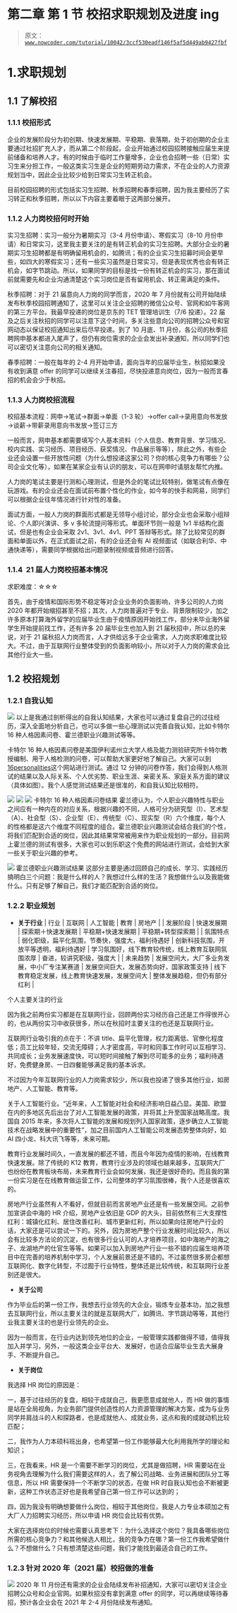 # 第二章 第 1 节 校招求职规划及进度 ing

> 原文：[`www.nowcoder.com/tutorial/10042/3ccf530eadf146f5af5d449ab9427fbf`](https://www.nowcoder.com/tutorial/10042/3ccf530eadf146f5af5d449ab9427fbf)

# 1.求职规划

## 1.1 了解校招

### 1.1.1 校招形式

企业的发展阶段分为初创期、快速发展期、平稳期、衰落期，处于初创期的企业主要通过社招扩充人才，而从第二个阶段起，企业开始通过校园招聘接触应届生来提前储备和培养人才。有的时候由于临时工作量增多，企业也会招聘一些（日常）实习生来分担工作，一般这类实习生是企业的短期劳动力需求，不在企业的人力资源规划当中，因此企业比较少给到日常实习生转正机会。

目前校园招聘的形式包括实习生招聘、秋季招聘和春季招聘，因为我主要经历了实习转正和秋季招聘，所以以下内容主要着眼于这两部分展开。

### 1.1.2 人力岗校招何时开始

实习生招聘：实习一般分为暑期实习（3-4 月份申请）、寒假实习（8-10 月份申请）和日常实习，这里我主要关注的是有转正机会的实习生招聘。大部分企业的暑期实习生招聘都是有明确留用机会的，如腾讯；有的企业实习生招募时间会更早些，如四大的寒假实习；还有一些实习虽然是日常实习，但是表现优秀也会有转正机会，如字节跳动。所以，如果同学的目标是找一份有转正机会的实习，那在面试前就需要先和企业沟通清楚这个实习岗位是否有留用机会、转正需满足的条件。

秋季招聘：对于 21 届意向人力岗的同学而言，2020 年 7 月份就有公司开始陆续发布秋季校园招聘通知了，这里可以关注企业招聘的微信公众号、官网和如牛客网的第三方平台。我最早投递的岗位是京东的 TET 管理培训生（7/6 投递）。22 届及之后关注秋招的同学可以注意下这个时间，多关注些意向公司的招聘公众号和官网动态以保证校招通知出来后尽早投递。到了 10 月底、11 月份，各公司的秋季招聘网申基本都进入尾声了，但仍有岗位需求的企业会发出补录通知，所以同学们也可以密切关注意向公司的相关通知。

春季招聘：一般在每年的 2-4 月开始申请，面向当年的应届毕业生，秋招如果没有收到满意 offer 的同学可以继续关注春招，尽快投递意向岗位，因为一般而言春招的机会会少于秋招。

### 1.1.3 人力岗校招流程

校招基本流程：网申→笔试→群面→单面（1-3 轮）→offer call→录用意向书发放→谈薪→带薪录用意向书发放→签订三方

一般而言，网申基本都需要填写个人基本资料（个人信息、教育背景、学习情况、校内实践、实习经历、项目经历、获奖情况、作品展示等等），除此之外，有些企业还会设置一些开放性问题（为什么想投递这家公司？你的核心竞争力有哪些？公司企业文化等），如果在某家企业有认识的朋友，可以在网申时请朋友帮忙内推。

人力岗的笔试主要是行测和心理测试，但是外企的笔试比较特别，做笔试有点像在玩游戏。有的企业还会在面试前布置个性化的作业，如今年的快手和网易，同学们可以根据企业往年情况进行针对性的准备。

面试方面，一般人力岗的群面形式都是无领导小组讨论，部分企业也会采取小组辩论、个人即兴演讲、多 v 多轮流提问等形式。单面环节则一般是 1v1 半结构化面试，但是也有企业会采取 2v1、3v1、4v1、PPT 答辩等形式。除了比较常见的群面和单面以外，在正式面试之前，有的企业还会有 AI 视频面试（如联合利华、中通快递等），需要同学根据给出问题录制视频或音频进行回答。

### 1.1.4  21 届人力岗校招基本情况

求职难度：☆☆☆

首先，由于疫情和国际形势不稳定等对企业业务的负面影响，许多公司的人力岗 2020 年都开始缩招甚至不招；其次，人力岗普遍对于专业、背景限制较少，加之许多原本打算海外留学的应届毕业生由于疫情原因开始找工作，部分未毕业海外留学生开始提前找工作，还有许多 20 届毕业生也加入到 21 届秋招中，所以总的来说，对于 21 届秋招人力岗而言，人才供给远多于企业需求，人力岗求职难度比较大。不过，由于互联网行业整体受到的负面影响较小，所以对于人力岗的需求会比其他行业大一些。

## 1.2 校招规划

### 1.2.1 自我认知

![](img/1210f3779ce69c2c2fcc3f3a9d4bd90d.png) 以上是我通过剖析得出的自我认知结果，大家也可以通过复盘自己的过往经历，深入全面地分析自己，也可以多做一些心理测试以完善自我认知，比如卡特尔 16 种人格因素问卷、霍兰德职业兴趣测试等等。

卡特尔 16 种人格因素问卷是美国伊利诺州立大学人格及能力测验研究所卡特尔教授编制、用于人格检测的问卷，可以帮助大家更好地了解自己。大家可以到[16personalities](https://www.16personalities.com/ch)这个网站进行测试。通过 12 分钟的问卷作答，我们会得到人格测试的结果以及人际关系、个人优劣势、职业生涯、亲密关系、家庭关系方面的建议（具体如图）。我个人感觉测试结果还是很准的，和自我认知比较相符。

![](img/11b3e0e8fe485104e3b75a9e5effd361.png) ![](img/b5e2a45ef0a0d48d38432d069977aa36.png) ![](img/612069418fdba424f55470cb5e391581.png)  卡特尔 16 种人格因素问卷结果  霍兰德认为，个人职业兴趣特性与职业之间应有一种内在的对应关系，根据兴趣的不同，人格可分为研究型（I）、艺术型（A）、社会型（S）、企业型（E）、传统型（C）、现实型（R）六个维度，每个人的性格都是这六个维度不同程度的组合。霍兰德职业兴趣测试会结合我们的个性，将我们匹配到合适的岗位，因此其结果常常被用来作为职业规划的一部分。目前网上霍兰德的测试有很多，大家也可以到乐职这个免费的网站进行测试，会给到大家一些关于职业兴趣的参考。

![](img/837bd8733a3cce586a18b42f7737fa4b.png)  霍兰德职业兴趣测试结果  这部分主要是通过回顾自己的成长、学习、实践经历搞明白三个问题：我是什么样的人？我想过什么样的生活？我想做什么以及我能做什么。只有足够了解自己，我们才能匹配到合适的岗位。

### 1.2.2 职业规划

*   **关于行业**  | 行业 | 互联网 | 人工智能 | 教育 | 房地产 |
| 发展阶段 | 快速发展期 | 探索期＋快速发展期 | 平稳期+快速发展期 | 平稳期+转型探索期 |
| 氛围特点 | 弱化职级，扁平化氛围，节奏快，强度大，福利待遇好 | 创新科技氛围，开放平等透明，福利待遇好 | 学习氛围好，线下教育较传统，线上教育互联网氛围浓厚 | 奋进，较讲究职级，强度大 |
| 未来趋势 | 发展空间大，大厂多业务发展，中小厂专注某赛道 | 发展空间巨大，发展态势向好，国家政策支持 | 线下教育稳定发展，线上教育快速发展，发展空间大 | 整体发展趋稳，但仍有部分红利 |

个人主要关注的行业

因为我之前两份实习都是在互联网行业，回顾两份实习经历自己还是工作得很开心的，也从两份实习中收获很多，所以在秋招时主要关注的也还是互联网行业。

互联网行业吸引我的点在于：不讲 title、扁平化管理，权力距离低、官僚化程度低；员工比较年轻，交流无障碍；人才密度高，平时和同事工作时可以互相学习、共同成长；业务发展速度快，可以短时间接触了解到尽可能多的业务；福利待遇好，免费健身房、一日四餐能够满足我的基本诉求。

不过因为今年互联网行业的人力岗需求较少，所以我也投递了很多其他行业，如房地产、人工智能、教育等。

关于人工智能行业。“近年来，人工智能对社会和经济影响日益凸显。美国、欧盟在内的多地区先后出台了对人工智能发展的政策，并将其上升至国家战略高度。我国自 2015 年来，多次将人工智能的发展和规划列入国家政策，逐步确立人工智能技术在战略发展中的重要性”，加之目前国内人工智能公司发展态势整体向好，如 AI 四小龙、科大讯飞等等，未来可期。

教育行业发展时间久，一直发展的都还不错，而且今年因为疫情的影响，在线教育快速发展。除了传统的 K12 教育，教育行业涉及的领域也越来越多，互联网大厂也纷纷在教育板块布局，未来教育行业会如何发展，我还是很好奇的。而且我的第一份实习是在在线教育做运营工作，公司整体的学习氛围很棒，我个人还是很喜欢的。

房地产行业虽然有人不看好，但就目前而言房地产业还是有一些发展空间。之前参加宣讲会中海的 HR 介绍，房地产业依旧是 GDP 的大头，目前依然有三大支撑性红利：城镇化红利、居住改善红利、城市更新红利，所以如果向往房地产行业的话，大家还是可以尝试一下的。另外，因为房地产整个行业发展时间比较久，所以会有比较多方法论的沉淀，也有很多行业认可的人才培养项目，如中海地产的海之子、龙湖地产的仕官生等等。如果可以加入到房地产行业一些不错的应届生培养项目中在完善的培养机制中学习，个人发展前景还是不错的。不过虽然很多房企都想互联网化、数字化转型，不过囿于行业特性，整体还是比较传统，和互联网行业差别还是很大。

*   **关于公司**

作为毕业后的第一份工作，我想去行业领先的大企业，锻炼专业基本功，加之我想去互联网行业，所以主要关注的就是互联网大厂，如腾讯、字节跳动等等，其他行业我主要关注的也是行业领先的企业。

因为一般而言，在行业内达到领先地位的企业，一般管理实践都做得不错，值得我加入并学习，另外，一般这类企业平台大、发展好，也适合应届毕业生去大展身手、不断提升自己。

*   **关于岗位**

我选择 HR 岗位的原因是：

一，基于过往经历的复盘，相较于成就自己，我更愿意成就他人，而 HR 做的事情是站在全局视角，为业务部门提供创造性的人力资源管理的解决方案，成为与业务同学并肩战斗的人和探路者，也是成就他人、成就业务，这点和我的成就动机比较匹配；

二，我作为人力本硕科班出身，也希望第一份工作能够最大化利用我所学的理论和知识；

三，在我看来，HR 是一个需要不断学习的岗位，尤其是做招聘，HR 需要站在业务视角去理解为什么我们需要这样的人，去了解公司战略、业务进展和团队分工等信息，所以 HR 需要保持一个不断学习的状态，在做 HR 时自我认知也会不断被更新，这种工作状态正好也是我希望自己第一份工作可以达到的；

四，因为我没有明确想要做什么岗位，相较于其他岗位，我是人力专业本硕加之有大厂人力招聘实习经历，所以申请 HR 岗位会比较有优势。

大家在选择岗位的时候也需要认真思考下：为什么选择这个岗位？我具备哪些岗位所需的核心竞争力？和其他候选人相比，我的竞争力在哪？第一份工作我希望做什么？不想做什么？只有想清楚这些问题，我们才能找到最适合自己的工作。

### 1.2.3 针对 2020 年（2021 届）校招做的准备

![](img/3680763a890681a90f7899ffa1071b0a.png)  2020 年 11 月份还有需求的企业会陆续发布补招通知，大家可以密切关注企业招聘公众号和企业官网。如果秋招没有拿到满意 offer 的同学，可以再继续等待春招，预计各企业会在 2021 年 2-4 月份陆续发布通知。